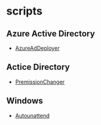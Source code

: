 # scripts

## Azure Active Directory

- [AzureAdDeployer](./AzureAdDeployer/README.md)

## Actice Directory

- [PremissionChanger](./Active%20Directory/PermissionChanger6.3.1.ps1)

## Windows

- [Autounattend](./Windows/Autounattend/README.md)
